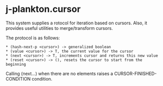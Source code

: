 j-plankton.cursor
=====================

This system supplies a rotocol for iteration based on cursors.
Also, it provides useful utilities to merge/transform cursors.

The protocol is as follows:

	* (hash-next-p <cursor>) -> generalized boolean
	* (value <cursor>) -> T, the current value for the cursor
	* (next <cursor>) -> T, increments cursor and returns this new value
	* (reset <cursor>) -> (), resets the cursor to start from the beginning

Calling (next...) when there are no elements raises a
CURSOR-FINISHED-CONDITION condition.


